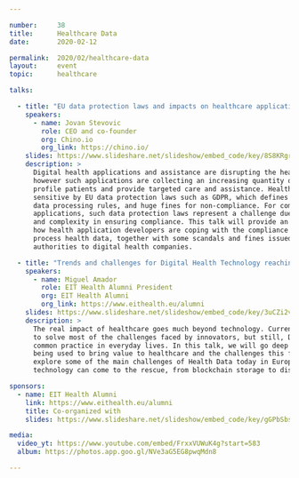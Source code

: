 ```yaml
---

number:     38
title:      Healthcare Data
date:       2020-02-12

permalink:  2020/02/healthcare-data
layout:     event
topic:      healthcare

talks:

  - title: "EU data protection laws and impacts on healthcare applications and health data"
    speakers:
      - name: Jovan Stevovic
        role: CEO and co-founder
        org: Chino.io
        org_link: https://chino.io/
    slides: https://www.slideshare.net/slideshow/embed_code/key/8S8KRgrEV0lYaI
    description: >
      Digital health applications and assistance are disrupting the healthcare sector,
      however such applications are collecting an increasing quantity of health data to
      profile patients and provide targeted care and assistance. Health data is considered
      sensitive by EU data protection laws such as GDPR, which defines special security and
      data processing rules, and huge fines for non-compliance. For companies building health
      applications, such data protection laws represent a challenge due to the risks, costs,
      and complexity in ensuring compliance. This talk will provide an overview of these laws,
      how health application developers are coping with the compliance and how they typically
      process health data, together with some scandals and fines issued by EU data protection
      authorities to digital health companies.

  - title: "Trends and challenges for Digital Health Technology reaching people"
    speakers:
      - name: Miguel Amador
        role: EIT Health Alumni President
        org: EIT Health Alumni
        org_link: https://www.eithealth.eu/alumni
    slides: https://www.slideshare.net/slideshow/embed_code/key/3uCZi2vPtqNqtR
    description: >
      The real impact of healthcare goes much beyond technology. Current tech stacks allow us
      to solve most of the challenges faced by innovators, but still, Digital Health is not a
      common practice in everyday lives. In this talk, we will go deep on how health data is
      being used to bring value to healthcare and the challenges this faces. We will also
      explore some of the main challenges of Health Data today in Europe, and discuss how
      technology can come to the rescue, from blockchain storage to distributed computing.

sponsors:
  - name: EIT Health Alumni
    link: https://www.eithealth.eu/alumni
    title: Co-organized with
    slides: https://www.slideshare.net/slideshow/embed_code/key/gGPbSbslIp0Mn7

media:
  video_yt: https://www.youtube.com/embed/FrxxVUWuK4g?start=583
  album: https://photos.app.goo.gl/NVe3aG5EG8pwqMdn8

---
```

